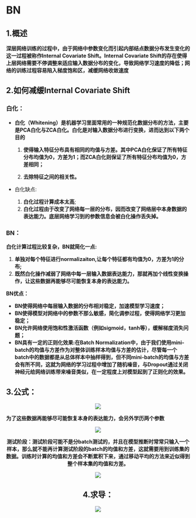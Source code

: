 # BN

## 1.概述

**深层网络训练的过程中，由于网络中参数变化而引起内部结点数据分布发生变化的这一过程被称作Internal Covariate Shift。Internal Covariate Shift的存在使得上层网络需要不停调整来适应输入数据分布的变化，导致网络学习速度的降低；网络的训练过程容易陷入梯度饱和区，减缓网络收敛速度**



## 2.如何减缓Internal Covariate Shift

### 白化：

- **白化（Whitening）是机器学习里面常用的一种规范化数据分布的方法，主要是PCA白化与ZCA白化。白化是对输入数据分布进行变换，进而达到以下两个目的**

  1. **使得输入特征分布具有相同的均值与方差。其中PCA白化保证了所有特征分布均值为0，方差为1；而ZCA白化则保证了所有特征分布均值为0，方差相同；**

  2. **去除特征之间的相关性。**

- 白化缺点:
  1. **白化过程计算成本太高**;
  2. **白化过程由于改变了网络每一层的分布，因而改变了网络层中本身数据的表达能力。底层网络学习到的参数信息会被白化操作丢失掉。**

### BN：

**白化计算过程比较复杂，BN就简化一点:**

1. **单独对每个特征进行normalizaiton,让每个特征都有均值为0，方差为1的分布;**
2. **既然白化操作减弱了网络中每一层输入数据表达能力，那就再加个线性变换操作，让这些数据再能够尽可能恢复本身的表达能力。**

**BN优点：**

- **BN使得网络中每层输入数据的分布相对稳定，加速模型学习速度；**
- **BN使得模型对网络中的参数不那么敏感，简化调参过程，使得网络学习更加稳定；**
- **BN允许网络使用饱和性激活函数（例如sigmoid，tanh等），缓解梯度消失问题；**
- **BN具有一定的正则化效果:在Batch Normalization中，由于我们使用mini-batch的均值与方差作为对整体训练样本均值与方差的估计，尽管每一个batch中的数据都是从总体样本中抽样得到，但不同mini-batch的均值与方差会有所不同，这就为网络的学习过程中增加了随机噪音，与Dropout通过关闭神经元给网络训练带来噪音类似，在一定程度上对模型起到了正则化的效果。**





## 3.公式：

<div align=center>
<img src="https://note.youdao.com/yws/api/personal/file/WEBbad4d65abe385345409d9f10c299631c?method=download&shareKey=6bb15c2191a1161d7b6ae177ed773f5f"/>
</div>

**为了这些数据再能够尽可能恢复本身的表达能力，会另外学历两个参数**

<div align=center>
<img src="https://note.youdao.com/yws/api/personal/file/WEBd350451acada6b2ab7b61574c6a272fe?method=download&shareKey=4ea352244190b7ecc3ecb99710b479b5"/
</div>

**测试阶段：测试阶段可能不是分batch测试的，并且在模型推断时常常只输入一个样本，那么就不能再计算测试阶段的batch的均值和方差，这就需要用到训练集的数据。训练时计算的均值和方差会不断累积下来，通过移动平均的方法来近似得到整个样本集的均值和方差。**

<div align=center>
<img src="https://note.youdao.com/yws/api/personal/file/WEBf5b64d290a9162d96361a3254542f501?method=download&shareKey=09369aab2a2642670b7676ab9a1a1883"/
</div>





## 4.求导：

<div align=center>
<img src="https://note.youdao.com/yws/api/personal/file/WEB3bdb2f8ffa99a0e7fa8a846e73f9fe70?method=download&shareKey=74bda50b2f2e0735b79b34736adcfa76"/>
</div>

